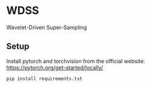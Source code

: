 # WDSS
Wavelet-Driven Super-Sampling

## Setup
Install pytorch and torchvision from the official website: https://pytorch.org/get-started/locally/

```
pip install requirements.txt
```
